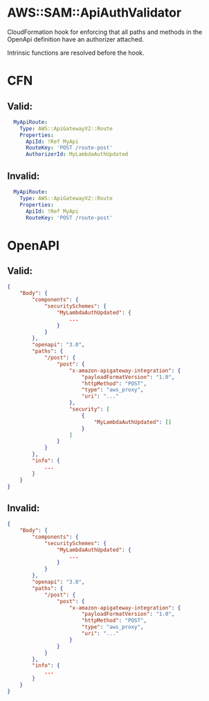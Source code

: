 # AWS::SAM::ApiAuthValidator

CloudFormation hook for enforcing that all paths and methods in the OpenApi definition have an authorizer attached.

Intrinsic functions are resolved before the hook.

# CFN
## Valid:
```yaml
  MyApiRoute:
    Type: AWS::ApiGatewayV2::Route
    Properties:
      ApiId: !Ref MyApi
      RouteKey: 'POST /route-post'
      AuthorizerId: MyLambdaAuthUpdated
```
## Invalid:
```yaml
  MyApiRoute:
    Type: AWS::ApiGatewayV2::Route
    Properties:
      ApiId: !Ref MyApi
      RouteKey: 'POST /route-post'
```

# OpenAPI
## Valid:
```json
{
	"Body": {
		"components": {
			"securitySchemes": {
				"MyLambdaAuthUpdated": {
					...
				}
			}
		},
		"openapi": "3.0",
		"paths": {
			"/post": {
				"post": {
					"x-amazon-apigateway-integration": {
						"payloadFormatVersion": "1.0",
						"httpMethod": "POST",
						"type": "aws_proxy",
						"uri": "..."
					},
                    "security": [
                        {
                            "MyLambdaAuthUpdated": []
                        }
                    ]
				}
			}
		},
		"info": {
			...
		}
	}
}
```

## Invalid:
```json
{
	"Body": {
		"components": {
			"securitySchemes": {
				"MyLambdaAuthUpdated": {
					...
				}
			}
		},
		"openapi": "3.0",
		"paths": {
			"/post": {
				"post": {
					"x-amazon-apigateway-integration": {
						"payloadFormatVersion": "1.0",
						"httpMethod": "POST",
						"type": "aws_proxy",
						"uri": "..."
					}
				}
			}
		},
		"info": {
			...
		}
	}
}
```